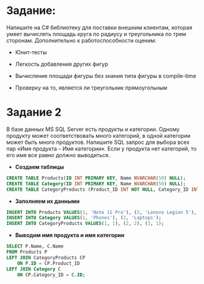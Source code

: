 # Задание:

Напишите на C# библиотеку для поставки внешним клиентам, которая умеет вычислять площадь круга по радиусу и треугольника по трем сторонам. Дополнительно к работоспособности оценим:

- Юнит-тесты

- Легкость добавления других фигур

- Вычисление площади фигуры без знания типа фигуры в compile-time

- Проверку на то, является ли треугольник прямоугольным


# Задание 2
В базе данных MS SQL Server есть продукты и категории. Одному продукту может соответствовать много категорий, в одной категории может быть много продуктов. Напишите SQL запрос для выбора всех пар «Имя продукта – Имя категории». Если у продукта нет категорий, то его имя все равно должно выводиться.

- **Создаем таблицы**

```SQL
CREATE TABLE Products(ID INT PRIMARY KEY, Name NVARCHAR(50) NULL);
CREATE TABLE Category(ID INT PRIMARY KEY, Name NVARCHAR(50) NULL);
CREATE TABLE CategoryProducts (Product_ID INT NOT NULL, Category_ID INT NOT NULL);
```
- **Заполняем их данными**

```SQL
INSERT INTO Products VALUES(1, 'Note 11 Pro'), (2, 'Lenovo Legion 5'), (3, 'Galaxy S7');
INSERT INTO Category VALUES(1, 'Phones'), (2, 'Laptops');
INSERT INTO CategoryProducts VALUES(1, 1), (2, 2), (3, 1);
```
- **Выводим имя продукта и имя категории**

```SQL
SELECT P.Name, C.Name
FROM Products P
LEFT JOIN CategoryProducts CP
	ON P.ID = CP.Product_ID
LEFT JOIN Category C
	ON CP.Category_ID = C.ID;
```
